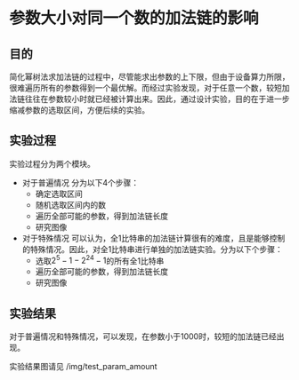 # 参数大小对同一个数的加法链的影响
## 目的
简化幂树法求加法链的过程中，尽管能求出参数的上下限，但由于设备算力所限，很难遍历所有的参数得到一个最优解。而经过实验发现，对于任意一个数，较短加法链往往在参数较小时就已经被计算出来。因此，通过设计实验，目的在于进一步缩减参数的选取区间，方便后续的实验。

## 实验过程
实验过程分为两个模块。

* 对于普遍情况
    分为以下4个步骤：
    * 确定选取区间
    * 随机选取区间内的数
    * 遍历全部可能的参数，得到加法链长度
    * 研究图像
* 对于特殊情况
    可以认为，全1比特串的加法链计算很有的难度，且是能够控制的特殊情况。因此，对全1比特串进行单独的加法链实验。分为以下个步骤：
    * 选取$2^5-1 - 2^24-1$的所有全1比特串
    * 遍历全部可能的参数，得到加法链长度
    * 研究图像

## 实验结果
对于普遍情况和特殊情况，可以发现，在参数小于1000时，较短的加法链已经出现。

实验结果图请见 /img/test_param_amount